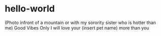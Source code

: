 # hello-world

(Photo infront of a mountain or with my sorority sister who is hotter than me)
Good Vibes Only
I will love your (insert pet name) more than you
